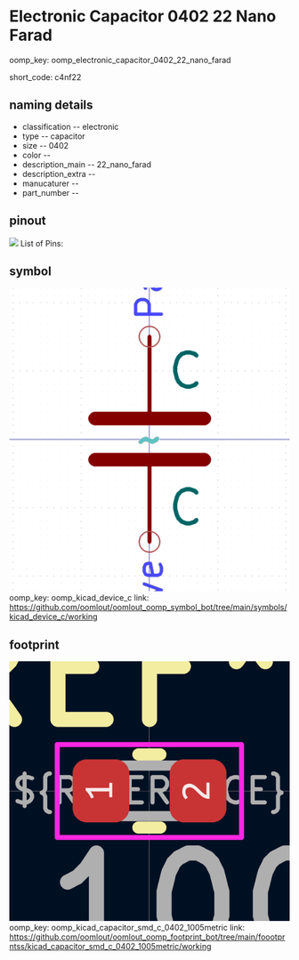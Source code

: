 # Electronic Capacitor 0402 22 Nano Farad
oomp_key: oomp_electronic_capacitor_0402_22_nano_farad  

short_code: c4nf22
## naming details
* classification -- electronic
* type -- capacitor
* size -- 0402
* color -- 
* description_main -- 22_nano_farad
* description_extra -- 
* manucaturer -- 
* part_number -- 
## pinout
![](working_pinout_600.png)
List of Pins:

## symbol

![](symbol/0/working/working_600.png)  
oomp_key: oomp_kicad_device_c
link: https://github.com/oomlout/oomlout_oomp_symbol_bot/tree/main/symbols/kicad_device_c/working


## footprint

![](footprint/0/working/working_600.png)  
oomp_key: oomp_kicad_capacitor_smd_c_0402_1005metric
link: https://github.com/oomlout/oomlout_oomp_footprint_bot/tree/main/foootprntss/kicad_capacitor_smd_c_0402_1005metric/working
